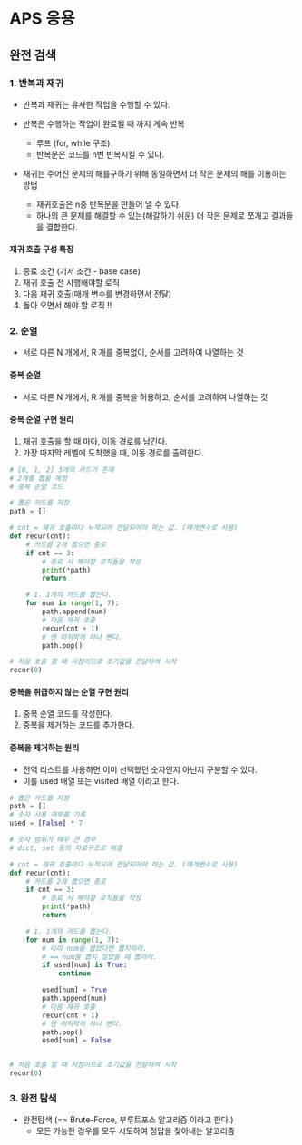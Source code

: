 # APS 응용
## 완전 검색
### 1. 반복과 재귀
- 반복과 재귀는 유사한 작업을 수행할 수 있다.
- 반복은 수행하는 작업이 완료될 때 까지 계속 반복
    - 루프 (for, while 구조)
    - 반복문은 코드를 n번 반복시킬 수 있다.
    
- 재귀는 주어진 문제의 해를구하기 위해 동일하면서 더 작은 문제의 해를 이용하는 방법
    - 재귀호출은 n중 반복문을 만들어 낼 수 있다.
    - 하나의 큰 문제를 해결할 수 있는(해갈하기 쉬운) 더 작은 문제로 쪼개고 결과들을 결합한다.
    
#### 재귀 호출 구성 특징
1. 종료 조건 (기저 조건 - base case) 
2. 재귀 호출 전 시행해야할 로직
3. 다음 재귀 호출(매개 변수를 변경하면서 전달)
4. 돌아 오면서 해야 할 로직 !! 

### 2. 순열
- 서로 다른 N 개에서, R 개를 중복없이, 순서를 고려하여 나열하는 것
#### 중복 순열
- 서로 다른 N 개에서, R 개를 중복을 허용하고, 순서를 고려하여 나열하는 것
#### 중복 순열 구현 원리
1. 재귀 호출을 할 때 마다, 이동 경로를 남긴다.
2. 가장 마지막 레벨에 도착했을 때, 이동 경로를 출력한다.
```python
# [0, 1, 2] 3개의 카드가 존재
# 2개를 뽑을 예정
# 중복 순열 코드

# 뽑은 카드를 저장
path = []

# cnt = 재귀 호출마다 누적되어 전달되어야 하는 값. (매개변수로 사용)
def recur(cnt):
    # 카드를 2개 뽑으면 종료
    if cnt == 3:
        # 종료 시 해야할 로직들을 작성
        print(*path)
        return

    # 1. 1개의 카드를 뽑는다.
    for num in range(1, 7):
        path.append(num)
        # 다음 재귀 호출
        recur(cnt + 1)
        # 맨 마지막꺼 하나 뺀다.
        path.pop()

# 처음 호출 할 때 시점이므로 초기값을 전달하여 시작
recur(0)
```

#### 중복을 취급하지 않는 순열 구현 원리
1. 중복 순열 코드를 작성한다.
2. 중복을 제거하는 코드를 추가한다.

#### 중복을 제거하는 원리
- 전역 리스트를 사용하면 이미 선택했던 숫자인지 아닌지 구분할 수 있다.
- 이를 used 배열 또는 visited 배열 이라고 한다.
```python
# 뽑은 카드를 저장
path = []
# 숫자 사용 여부를 기록
used = [False] * 7

# 숫자 범위가 매우 큰 경우
# dict, set 등의 자료구조로 해결

# cnt = 재귀 호출마다 누적되어 전달되어야 하는 값. (매개변수로 사용)
def recur(cnt):
    # 카드를 2개 뽑으면 종료
    if cnt == 3:
        # 종료 시 해야할 로직들을 작성
        print(*path)
        return

    # 1. 1개의 카드를 뽑는다.
    for num in range(1, 7):
        # 이미 num을 봅았다면 뽑지마라.
        # == num을 뽑지 않았을 때 뽑아라.
        if used[num] is True:
            continue

        used[num] = True
        path.append(num)
        # 다음 재귀 호출
        recur(cnt + 1)
        # 맨 마지막꺼 하나 뺀다.
        path.pop()
        used[num] = False


# 처음 호출 할 때 시점이므로 초기값을 전달하여 시작
recur(0)
```

### 3. 완전 탐색
- 완전탐색 (== Brute-Force, 부루트포스 알고리즘 이라고 한다.)
  -  모든 가능한 경우를 모두 시도하여 정답을 찾아내는 알고리즘
  
